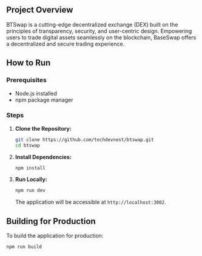 ## Project Overview
BTSwap is a cutting-edge decentralized exchange (DEX) built on the principles of transparency, security, and user-centric design. Empowering users to trade digital assets seamlessly on the blockchain, BaseSwap offers a decentralized and secure trading experience.


## How to Run

### Prerequisites

- Node.js installed
- npm package manager

### Steps

1. **Clone the Repository:**
   ```bash
   git clone https://github.com/techdevnest/btswap.git
   cd btswap
   ```

2. **Install Dependencies:**
   ```bash
   npm install
   ```

3. **Run Locally:**
   ```bash
   npm run dev
   ```

   The application will be accessible at `http://localhost:3002`.

## Building for Production

To build the application for production:

```bash
npm run build
```